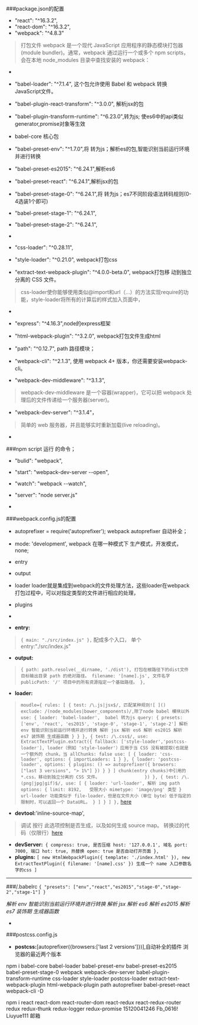 
###package.json的配置
 
  - "react": "^16.3.2", 
  - "react-dom": "^16.3.2",
  - "webpack": "^4.8.3"  

  >打包文件 webpack 是一个现代 JavaScript 应用程序的静态模块打包器(module bundler)。通常，webpack 通过运行一个或多个 npm scripts，会在本地 node_modules 目录中查找安装的 webpack：

-

  - "babel-loader": "^7.1.4", 这个包允许使用 Babel 和 webpack 转换JavaScript文件。
  - "babel-plugin-react-transform": "^3.0.0", 解析jsx的包
  - "babel-plugin-transform-runtime": "^6.23.0",转为js; 使es6中的api类似generator,promise对象等生效
  -  babel-core 核心包
  - "babel-preset-env": "^1.7.0",将 转为js；解析es的包,智能识别当前运行环境并进行转换
  - "babel-preset-es2015": "^6.24.1",解析es6
  - "babel-preset-react": "^6.24.1",解析jsx的包
  - "babel-preset-stage-0": "^6.24.1",将 转为js；es7不同阶段语法转码规则(0-4选装1个即可)
  - "babel-preset-stage-1": "^6.24.1",
  - "babel-preset-stage-2": "^6.24.1",

  
-

  - "css-loader": "^0.28.11",
  - "style-loader": "^0.21.0", webpack打包css
  - "extract-text-webpack-plugin": "^4.0.0-beta.0", webpack打包移 动到独立分离的 CSS 文件。

  > css-loader使你能够使用类似@import和url（...）的方法实现require的功能，style-loader将所有的计算后的样式加入页面中，

-

  - "express": "^4.16.3",node的express框架
  - "html-webpack-plugin": "^3.2.0", webpack打包文件生成html 
  - "path": "^0.12.7", path 路径模块；
  - "webpack-cli": "^2.1.3", 使用 webpack 4+ 版本，你还需要安装webpack-cli。
  - "webpack-dev-middleware": "^3.1.3",
  
  >webpack-dev-middleware 是一个容器(wrapper)，它可以把 webpack 处理后的文件传递给一个服务器(server)。
  
  - "webpack-dev-server": "^3.1.4"，
  
  >简单的 web 服务器，并且能够实时重新加载(live reloading)。
  
  
-

###npm script 运行 的命令；
  
  - "bulid": "webpack",
  - "start": "webpack-dev-server --open",
  - "watch": "webpack --watch",
  - "server": "node server.js"
  
-

###webpack.config.js的配置
   - autoprefixer = require('autoprefixer'); webpack autoprefixer 自动补全；
   - mode: 'development', webpack 在哪一种模式下 生产模式，开发模式，none;
   - entry
   - output 
   - loader loader就是集成到webpack的文件处理方法，这些loader在webpack打包过程中，可以对指定类型的文件进行相应的处理，
   - plugins
     
-

   - **entry:**
   
   >`{
        main: "./src/index.js"
    },` 配成多个入口， 单个 entry:"./src/index.js"
   - **output:**
   
   >`{
        path: path.resolve(__dirname, './dist'), 打包在根路径下的dist文件 目标输出目录 path 的绝对路径。
        filename: '[name].js', 文件名字 
        publicPath: '/' 项目中的所有资源指定一个基础路径。
    },`
   - **loader:**
   
   > `moudle={
        rules: [
            {
					            test: /\.js|jsx$/, 匹配某种规则![
]()                exclude: /(node_modules|bower_components)/,除了node babel 模块以外
                use: {
                    loader: 'babel-loader',  babel 转为js
                    query: {
                        presets: ['env', 'react', 'es2015', 'stage-0', 'stage-1', 'stage-2']
                    解析 env 智能识别当前运行环境并进行转换
                    解析 jsx
                    解析 es6
                    解析 es2015
                    解析 es7 装饰期 生成器函数
                    }
                }
            },
            {
                test: /\.css$/, use: ExtractTextPlugin.extract({
                    fallback: ['style-loader','postcss-loader'],
                    loader（例如 'style-loader'）应用于当 CSS 没有被提取(也就是一个额外的 chunk，当 allChunks: false
                    use: [
                        { loader: 'css-loader', options: { importLoaders: 1 } },
                        {
                            loader: 'postcss-loader', options: {
                                plugins: () =>
                                    autoprefixer({
                                        browsers: ["last 3 versions", "> 1%"]
                                    })
                            }
                        }
                    ]
                    chunk(entry chunks)中引用的 *.css，移动到独立分离的 CSS 文件。                
                })
            },
            {
                test: /\.(png|jpg|gif)$/,
                use: [
                  {
                    loader: 'url-loader', 解析 img path 
                    options: {
                      limit: 8192,   受限大小
                      mimetype: 'image/png' 类型
                    }
                    url-loader 功能类似于 file-loader，但是在文件大小（单位 byte）低于指定的限制时，可以返回一个 DataURL。
                  }
                ]
              }
        ]
    },`
   [here](https://webpack.docschina.org/loaders/postcss-loader/#install)
    
 - **devtool:**'inline-source-map',
  
 >调试 按行 此选项控制是否生成，以及如何生成 source map。
 转换过的代码（仅限行）[here](https://webpack.docschina.org/configuration/devtool/#devtool)
- **devServer:**` {
        compress: true, 是否压缩
        host: '127.0.0.1', 域名
        port: 7000, 端口
        hot: true, 热替换
        open: true 是否自动打开页面
    },`
- **plugins:** `[
        new HtmlWebpackPlugin({ template: './index.html' }),
        new ExtractTextPlugin({ filename: '[name].css' }) 生成一个 name 入口参数名字的css
    ]`
    
--- 
   
###/.babelrc
`{
  "presets": ["env","react","es2015","stage-0","stage-2","stage-1"]
}`

*解析 env 智能识别当前运行环境并进行转换
解析 jsx
解析 es6
解析 es2015
解析 es7 装饰期 生成器函数*


-

###postcss.config.js

  - **postcss:**[autoprefixer({browsers:['last 2 versions']})],自动补全的插件 浏览器的最近两个版本


npm i babel-core babel-loader babel-preset-env babel-preset-es2015 babel-preset-stage-0 webpack webpack-dev-server babel-plugin-transform-runtime  css-loader style-loader postcss-loader extract-text-webpack-plugin html-webpack-plugin path autoprefixer babel-preset-react webpack-cli -D

npm i react react-dom react-router-dom react-redux react-redux-router redux redux-thunk redux-logger redux-promise
15120041246 Fb_0616! Liuyue111  邮箱